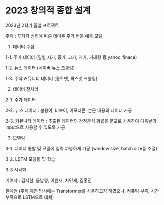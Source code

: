 # 2023 창의적 종합 설계

2023년 2학기 졸업 프로젝트 

주제 : 투자자 심리에 따른 테마주 주가 변동 예측 모델

1. 데이터 수집

1-1. 주가 데이터 (일별 시가, 종가, 고가, 저가, 거래량 등 yahoo_finace)

1-2. 뉴스 데이터 (네이버 뉴스 크롤링)

1-3. 주식 커뮤니티 데이터 (종토넷, 팍스넷 크롤링) 

2. 데이터 전처리

2-1. 주가 데이터

2-2. 뉴스 데이터 : 불용어, 비속어, 이모티콘, 본문 내용외 데이터 가공

2-3. 커뮤니티 데이터 : 추출된 데이터의 감정분석 확률을 분포로 사용하여 다음날의 input으로 사용할 수 있도록 가공

3. 모델링
 
3-1. 데이터 통합 및 모델에 입력 까능하게 가공 (window size, batch size등 조절) 

3-2. LSTM 모델링 및 학습 

3-3 시각화


기여자 : 김지현, 윤남경, 이원재, 차민재, 김홍진


한계점 (주제 제안 당시에는 Transformer를 사용하고자 하였으나, 컴퓨팅 부족, 시간 부족으로 LSTM으로 대체)
